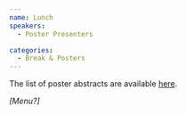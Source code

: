 ```yaml
---
name: Lunch
speakers:
  - Poster Presenters

categories:
  - Break & Posters
---
```


The list of poster abstracts are available [here](https://vibe2023.github.io/speakers/poster_presenters/).

*[Menu?]*